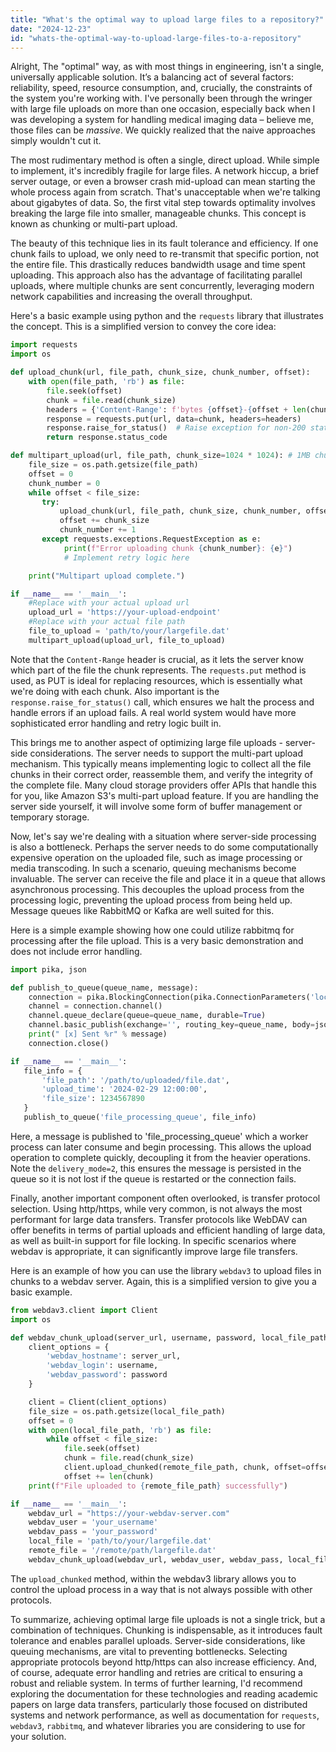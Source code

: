 ```yaml
---
title: "What's the optimal way to upload large files to a repository?"
date: "2024-12-23"
id: "whats-the-optimal-way-to-upload-large-files-to-a-repository"
---
```


Alright,  The "optimal" way, as with most things in engineering, isn't a single, universally applicable solution. It’s a balancing act of several factors: reliability, speed, resource consumption, and, crucially, the constraints of the system you're working with. I've personally been through the wringer with large file uploads on more than one occasion, especially back when I was developing a system for handling medical imaging data – believe me, those files can be *massive*. We quickly realized that the naive approaches simply wouldn't cut it.

The most rudimentary method is often a single, direct upload. While simple to implement, it's incredibly fragile for large files. A network hiccup, a brief server outage, or even a browser crash mid-upload can mean starting the whole process again from scratch. That's unacceptable when we're talking about gigabytes of data. So, the first vital step towards optimality involves breaking the large file into smaller, manageable chunks. This concept is known as chunking or multi-part upload.

The beauty of this technique lies in its fault tolerance and efficiency. If one chunk fails to upload, we only need to re-transmit that specific portion, not the entire file. This drastically reduces bandwidth usage and time spent uploading. This approach also has the advantage of facilitating parallel uploads, where multiple chunks are sent concurrently, leveraging modern network capabilities and increasing the overall throughput.

Here's a basic example using python and the `requests` library that illustrates the concept. This is a simplified version to convey the core idea:

```python
import requests
import os

def upload_chunk(url, file_path, chunk_size, chunk_number, offset):
    with open(file_path, 'rb') as file:
        file.seek(offset)
        chunk = file.read(chunk_size)
        headers = {'Content-Range': f'bytes {offset}-{offset + len(chunk) - 1}/*'}
        response = requests.put(url, data=chunk, headers=headers)
        response.raise_for_status()  # Raise exception for non-200 status codes
        return response.status_code

def multipart_upload(url, file_path, chunk_size=1024 * 1024): # 1MB chunks
    file_size = os.path.getsize(file_path)
    offset = 0
    chunk_number = 0
    while offset < file_size:
       try:
           upload_chunk(url, file_path, chunk_size, chunk_number, offset)
           offset += chunk_size
           chunk_number += 1
       except requests.exceptions.RequestException as e:
            print(f"Error uploading chunk {chunk_number}: {e}")
            # Implement retry logic here

    print("Multipart upload complete.")

if __name__ == '__main__':
    #Replace with your actual upload url
    upload_url = 'https://your-upload-endpoint'
    #Replace with your actual file path
    file_to_upload = 'path/to/your/largefile.dat'
    multipart_upload(upload_url, file_to_upload)

```

Note that the `Content-Range` header is crucial, as it lets the server know which part of the file the chunk represents. The `requests.put` method is used, as PUT is ideal for replacing resources, which is essentially what we're doing with each chunk. Also important is the `response.raise_for_status()` call, which ensures we halt the process and handle errors if an upload fails. A real world system would have more sophisticated error handling and retry logic built in.

This brings me to another aspect of optimizing large file uploads - server-side considerations. The server needs to support the multi-part upload mechanism. This typically means implementing logic to collect all the file chunks in their correct order, reassemble them, and verify the integrity of the complete file. Many cloud storage providers offer APIs that handle this for you, like Amazon S3's multi-part upload feature. If you are handling the server side yourself, it will involve some form of buffer management or temporary storage.

Now, let's say we're dealing with a situation where server-side processing is also a bottleneck. Perhaps the server needs to do some computationally expensive operation on the uploaded file, such as image processing or media transcoding. In such a scenario, queuing mechanisms become invaluable. The server can receive the file and place it in a queue that allows asynchronous processing. This decouples the upload process from the processing logic, preventing the upload process from being held up. Message queues like RabbitMQ or Kafka are well suited for this.

Here is a simple example showing how one could utilize rabbitmq for processing after the file upload. This is a very basic demonstration and does not include error handling.

```python
import pika, json

def publish_to_queue(queue_name, message):
    connection = pika.BlockingConnection(pika.ConnectionParameters('localhost'))
    channel = connection.channel()
    channel.queue_declare(queue=queue_name, durable=True)
    channel.basic_publish(exchange='', routing_key=queue_name, body=json.dumps(message), properties=pika.BasicProperties(delivery_mode=2))
    print(" [x] Sent %r" % message)
    connection.close()

if __name__ == '__main__':
   file_info = {
       'file_path': '/path/to/uploaded/file.dat',
       'upload_time': '2024-02-29 12:00:00',
       'file_size': 1234567890
   }
   publish_to_queue('file_processing_queue', file_info)
```
Here, a message is published to 'file_processing_queue' which a worker process can later consume and begin processing. This allows the upload operation to complete quickly, decoupling it from the heavier operations. Note the `delivery_mode=2`, this ensures the message is persisted in the queue so it is not lost if the queue is restarted or the connection fails.

Finally, another important component often overlooked, is transfer protocol selection. Using http/https, while very common, is not always the most performant for large data transfers. Transfer protocols like WebDAV can offer benefits in terms of partial uploads and efficient handling of large data, as well as built-in support for file locking. In specific scenarios where webdav is appropriate, it can significantly improve large file transfers.

Here is an example of how you can use the library `webdav3` to upload files in chunks to a webdav server. Again, this is a simplified version to give you a basic example.

```python
from webdav3.client import Client
import os

def webdav_chunk_upload(server_url, username, password, local_file_path, remote_file_path, chunk_size=1024 * 1024):
    client_options = {
        'webdav_hostname': server_url,
        'webdav_login': username,
        'webdav_password': password
    }

    client = Client(client_options)
    file_size = os.path.getsize(local_file_path)
    offset = 0
    with open(local_file_path, 'rb') as file:
        while offset < file_size:
            file.seek(offset)
            chunk = file.read(chunk_size)
            client.upload_chunked(remote_file_path, chunk, offset=offset)
            offset += len(chunk)
    print(f"File uploaded to {remote_file_path} successfully")

if __name__ == '__main__':
    webdav_url = "https://your-webdav-server.com"
    webdav_user = 'your_username'
    webdav_pass = 'your_password'
    local_file = 'path/to/your/largefile.dat'
    remote_file = '/remote/path/largefile.dat'
    webdav_chunk_upload(webdav_url, webdav_user, webdav_pass, local_file, remote_file)

```
The `upload_chunked` method, within the webdav3 library allows you to control the upload process in a way that is not always possible with other protocols.

To summarize, achieving optimal large file uploads is not a single trick, but a combination of techniques. Chunking is indispensable, as it introduces fault tolerance and enables parallel uploads. Server-side considerations, like queuing mechanisms, are vital to preventing bottlenecks. Selecting appropriate protocols beyond http/https can also increase efficiency. And, of course, adequate error handling and retries are critical to ensuring a robust and reliable system. In terms of further learning, I'd recommend exploring the documentation for these technologies and reading academic papers on large data transfers, particularly those focused on distributed systems and network performance, as well as documentation for `requests`, `webdav3`, `rabbitmq`, and whatever libraries you are considering to use for your solution.
